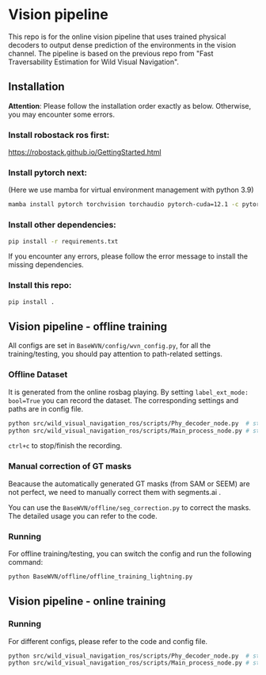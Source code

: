 # Vision pipeline
This repo is for the online vision pipeline that uses trained physical decoders to output dense prediction of the environments in the vision channel. The pipeline is based on the previous repo from "Fast Traversability Estimation for Wild Visual Navigation".

## Installation
**Attention**: Please follow the installation order exactly as below. Otherwise, you may encounter some errors.
### Install robostack ros first:
https://robostack.github.io/GettingStarted.html

### Install pytorch next:
(Here we use mamba for virtual environment management with python 3.9)
```bash
mamba install pytorch torchvision torchaudio pytorch-cuda=12.1 -c pytorch -c nvidia
```
### Install other dependencies:
```bash
pip install -r requirements.txt
```
If you encounter any errors, please follow the error message to install the missing dependencies.

### Install this repo:
```bash
pip install .
```
## Vision pipeline - offline training
All configs are set in `BaseWVN/config/wvn_config.py`, for all the training/testing, you should pay attention to path-related settings.
### Offline Dataset
It is generated from the online rosbag playing. By setting `label_ext_mode: bool=True` you can record the dataset. The corresponding settings and paths are in config file.
```bash
python src/wild_visual_navigation_ros/scripts/Phy_decoder_node.py  # start phy decoders
python src/wild_visual_navigation_ros/scripts/Main_process_node.py # start main process
```
`ctrl+c` to stop/finish the recording.

### Manual correction of GT masks
Beacause the automatically generated GT masks (from SAM or SEEM) are not perfect, we need to manually correct them with segments.ai . 

You can use the `BaseWVN/offline/seg_correction.py` to correct the masks. The detailed usage you can refer to the code.
### Running
For offline training/testing, you can switch the config and run the following command:
```bash
python BaseWVN/offline/offline_training_lightning.py
```

## Vision pipeline - online training

### Running
For different configs, please refer to the code and config file.
```bash
python src/wild_visual_navigation_ros/scripts/Phy_decoder_node.py  # start phy decoders
python src/wild_visual_navigation_ros/scripts/Main_process_node.py # start main process
```

